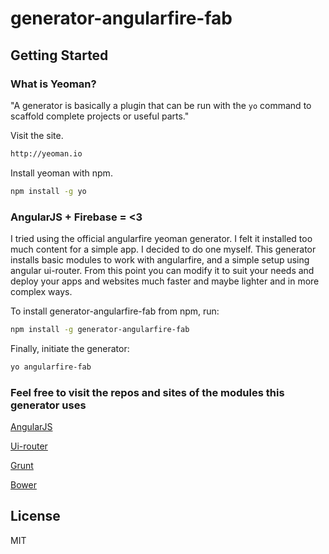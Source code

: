 # generator-angularfire-fab

## Getting Started

### What is Yeoman?

"A generator is basically a plugin that can be run with the `yo` command to scaffold complete projects or useful parts."

Visit the site.

```bash
http://yeoman.io
```

Install yeoman with npm.

```bash
npm install -g yo
```

### AngularJS + Firebase = <3

I tried using the official angularfire yeoman generator. I felt it installed too much content for a simple app. I decided to do one myself.
This generator installs basic modules to work with angularfire, and a simple setup using angular ui-router.
From this point you can modify it to suit your needs and deploy your apps and websites much faster and maybe lighter and in more complex ways.

To install generator-angularfire-fab from npm, run:

```bash
npm install -g generator-angularfire-fab
```

Finally, initiate the generator:

```bash
yo angularfire-fab
```

### Feel free to visit the repos and sites of the modules this generator uses

[AngularJS](https://angularjs.org/)

[Ui-router](https://github.com/angular-ui/ui-router)

[Grunt](http://gruntjs.com)

[Bower](http://bower.io)


## License

MIT
